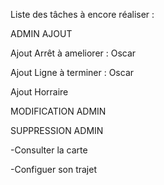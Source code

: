 Liste des tâches à encore réaliser :


ADMIN AJOUT

Ajout Arrêt à ameliorer : Oscar

Ajout Ligne à terminer : Oscar

Ajout Horraire


MODIFICATION ADMIN


SUPPRESSION ADMIN

-Consulter la carte

-Configuer son trajet 
